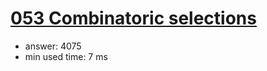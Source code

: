 [053 Combinatoric selections](http://projecteuler.net/problem=53)
========================

- answer: 4075 
- min used time: 7 ms

